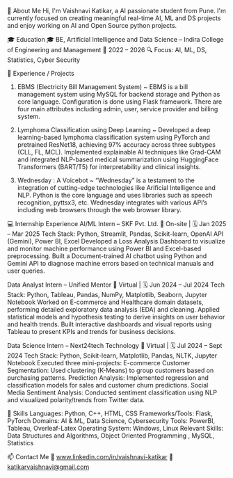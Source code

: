👋 About Me
Hi, I'm Vaishnavi Katikar, a AI passionate student from Pune. I'm currently focused on creating meaningful real-time AI, ML and DS projects and enjoy working on AI and Open Source python projects.

🎓 Education
🎓 BE, Artificial Intelligence and Data Science – Indira College of Engineering and Management
📆 2022 – 2026
🔍 Focus: AI, ML, DS, Statistics, Cyber Security

💼 Experience / Projects
1. EBMS (Electricity Bill Management System)
~ EBMS is a bill management system using MySQL for backend storage and Python as core language.
  Configuration is done using Flask framework.
  There are four main attributes including admin, user, service provider and billing system.
 
2. Lymphoma Classification using Deep Learning
~ Developed a deep learning-based lymphoma classification system using PyTorch and pretrained ResNet18, achieving 97% accuracy
  across three subtypes (CLL, FL, MCL).
  Implemented explainable AI techniques like Grad-CAM and integrated NLP-based medical summarization using HuggingFace
  Transformers (BART/T5) for interpretability and clinical insights.

 3. Wednesday : A Voicebot
~ “Wednesday” is a testament to the integration of cutting-edge technologies like Arificial Intelligence and NLP.
  Python is the core language and uses libraries such as speech recognition, pyttsx3, etc.
  Wednesday integrates with various API’s including web browsers through the web browser library. 
 

💻 Internship Experience
AI/ML Intern – SKF Pvt. Ltd.
📍 On-site | 🗓️ Jan 2025 – Mar 2025
Tech Stack: Python, Streamlit, Pandas, Scikit-learn, OpenAI API (Gemini), Power BI, Excel
Developed a Loss Analysis Dashboard to visualize and monitor machine performance using Power BI and Excel-based preprocessing.
Built a Document-trained AI chatbot using Python and Gemini API to diagnose machine errors based on technical manuals and user queries.

Data Analyst Intern – Unified Mentor
📍 Virtual | 🗓️ Jun 2024 – Jul 2024
Tech Stack: Python, Tableau, Pandas, NumPy, Matplotlib, Seaborn, Jupyter Notebook
Worked on E-commerce and Healthcare domain datasets, performing detailed exploratory data analysis (EDA) and cleaning.
Applied statistical models and hypothesis testing to derive insights on user behavior and health trends.
Built interactive dashboards and visual reports using Tableau to present KPIs and trends for business decisions.

Data Science Intern – Next24tech Technology
📍 Virtual | 🗓️ Jul 2024 – Sept 2024
Tech Stack: Python, Scikit-learn, Matplotlib, Pandas, NLTK, Jupyter Notebook
Executed three mini-projects:
E-commerce Customer Segmentation: Used clustering (K-Means) to group customers based on purchasing patterns.
Prediction Analysis: Implemented regression and classification models for sales and customer churn predictions.
Social Media Sentiment Analysis: Conducted sentiment classification using NLP and visualized polarity/trends from Twitter data.

🧠 Skills
Languages: Python, C++, HTML, CSS
Frameworks/Tools: Flask, PyTorch
Domains: AI & ML, Data Science, Cybersecurity
Tools: PowerBI, Tableau, Overleaf-Latex
Operating System: Windows, Linux 
Relevant Skills: Data Structures and Algorithms, Object Oriented Programming , MySQL, Statistics

📫 Contact Me
🔗 www.linkedin.com/in/vaishnavi-katikar
📧 katikarvaishnavi@gmail.com

